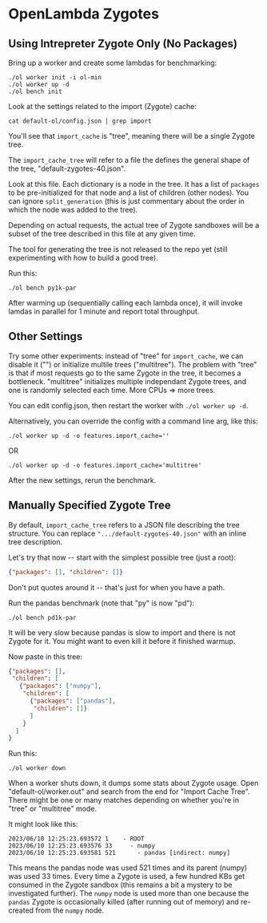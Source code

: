 # OpenLambda Zygotes

## Using Intrepreter Zygote Only (No Packages)

Bring up a worker and create some lambdas for benchmarking:

```
./ol worker init -i ol-min
./ol worker up -d
./ol bench init
```

Look at the settings related to the import (Zygote) cache:

```
cat default-ol/config.json | grep import
```

You'll see that `import_cache` is "tree", meaning there will be a
single Zygote tree.

The `import_cache_tree` will refer to a file the defines the general
shape of the tree, "default-zygotes-40.json".

Look at this file.  Each dictionary is a node in the tree.  It has a
list of `packages` to be pre-initialized for that node and a list of
children (other nodes).  You can ignore `split_generation` (this is
just commentary about the order in which the node was added to the
tree).

Depending on actual requests, the actual tree of Zygote sandboxes will
be a subset of the tree described in this file at any given time.

The tool for generating the tree is not released to the repo yet
(still experimenting with how to build a good tree).

Run this:

```
./ol bench py1k-par
```

After warming up (sequentially calling each lambda once), it will
invoke lamdas in parallel for 1 minute and report total throughput.

## Other Settings

Try some other experiments: instead of "tree" for `import_cache`, we
can disable it ("") or initialize multile trees ("multitree").  The
problem with "tree" is that if most requests go to the same Zygote in
the tree, it becomes a bottleneck.  "multitree" initializes multiple
independant Zygote trees, and one is randomly selected each time.
More CPUs => more trees.

You can edit config.json, then restart the worker with `./ol worker up -d`.

Alternatively, you can override the config with a command line arg, like this:

```
./ol worker up -d -o features.import_cache=''
```

OR

```
./ol worker up -d -o features.import_cache='multitree'
```

After the new settings, rerun the benchmark.

## Manually Specified Zygote Tree

By default, `import_cache_tree` refers to a JSON file describing the
tree structure.  You can replace `".../default-zygotes-40.json"` with
an inline tree description.

Let's try that now -- start with the simplest possible tree (just a root):

```json
{"packages": [], "children": []}
```

Don't put quotes around it -- that's just for when you have a path.

Run the pandas benchmark (note that "py" is now "pd"):

```
./ol bench pd1k-par
```

It will be very slow because pandas is slow to import and there is not
Zygote for it.  You might want to even kill it before it finished
warmup.

Now paste in this tree:

```json
{"packages": [],
 "children": [
   {"packages": ["numpy"],
    "children": [
      {"packages": ["pandas"],
       "children": []}
      ]
    }
  ]
}
```

Run this:

```
./ol worker down
```

When a worker shuts down, it dumps some stats about Zygote usage.
Open "default-ol/worker.out" and search from the end for "Import Cache
Tree".  There might be one or many matches depending on whether you're
in "tree" or "multitree" mode.

It might look like this:

```
2023/06/10 12:25:23.693572 1    - ROOT
2023/06/10 12:25:23.693576 33     - numpy
2023/06/10 12:25:23.693581 521      - pandas [indirect: numpy]
```

This means the pandas node was used 521 times and its parent (numpy)
was used 33 times.  Every time a Zygote is used, a few hundred KBs get
consumed in the Zygote sandbox (this remains a bit a mystery to be
investigated further).  The `numpy` node is used more than one because
the `pandas` Zygote is occasionally killed (after running out of
memory) and re-created from the `numpy` node.
